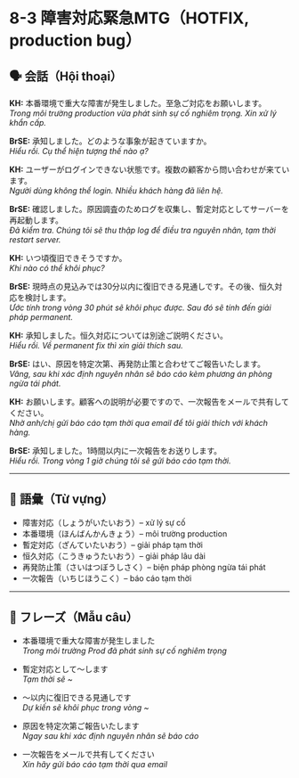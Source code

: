 # 8-3 障害対応緊急MTG（HOTFIX, production bug）

## 🗣️ 会話（Hội thoại）

**KH:** 本番環境で重大な障害が発生しました。至急ご対応をお願いします。  
*Trong môi trường production vừa phát sinh sự cố nghiêm trọng. Xin xử lý khẩn cấp.*  

**BrSE:** 承知しました。どのような事象が起きていますか。  
*Hiểu rồi. Cụ thể hiện tượng thế nào ạ?*  

**KH:** ユーザーがログインできない状態です。複数の顧客から問い合わせが来ています。  
*Người dùng không thể login. Nhiều khách hàng đã liên hệ.*  

**BrSE:** 確認しました。原因調査のためログを収集し、暫定対応としてサーバーを再起動します。  
*Đã kiểm tra. Chúng tôi sẽ thu thập log để điều tra nguyên nhân, tạm thời restart server.*  

**KH:** いつ頃復旧できそうですか。  
*Khi nào có thể khôi phục?*  

**BrSE:** 現時点の見込みでは30分以内に復旧できる見通しです。その後、恒久対応を検討します。  
*Ước tính trong vòng 30 phút sẽ khôi phục được. Sau đó sẽ tính đến giải pháp permanent.*  

**KH:** 承知しました。恒久対応については別途ご説明ください。  
*Hiểu rồi. Về permanent fix thì xin giải thích sau.*  

**BrSE:** はい、原因を特定次第、再発防止策と合わせてご報告いたします。  
*Vâng, sau khi xác định nguyên nhân sẽ báo cáo kèm phương án phòng ngừa tái phát.*  

**KH:** お願いします。顧客への説明が必要ですので、一次報告をメールで共有してください。  
*Nhờ anh/chị gửi báo cáo tạm thời qua email để tôi giải thích với khách hàng.*  

**BrSE:** 承知しました。1時間以内に一次報告をお送りします。  
*Hiểu rồi. Trong vòng 1 giờ chúng tôi sẽ gửi báo cáo tạm thời.*  

---

## 📖 語彙（Từ vựng）

- 障害対応（しょうがいたいおう）– xử lý sự cố  
- 本番環境（ほんばんかんきょう）– môi trường production  
- 暫定対応（ざんていたいおう）– giải pháp tạm thời  
- 恒久対応（こうきゅうたいおう）– giải pháp lâu dài  
- 再発防止策（さいはつぼうしさく）– biện pháp phòng ngừa tái phát  
- 一次報告（いちじほうこく）– báo cáo tạm thời  

---

## 📝 フレーズ（Mẫu câu）

- 本番環境で重大な障害が発生しました  
  *Trong môi trường Prod đã phát sinh sự cố nghiêm trọng*  

- 暫定対応として～します  
  *Tạm thời sẽ ~*  

- ～以内に復旧できる見通しです  
  *Dự kiến sẽ khôi phục trong vòng ~*  

- 原因を特定次第ご報告いたします  
  *Ngay sau khi xác định nguyên nhân sẽ báo cáo*  

- 一次報告をメールで共有してください  
  *Xin hãy gửi báo cáo tạm thời qua email*  
